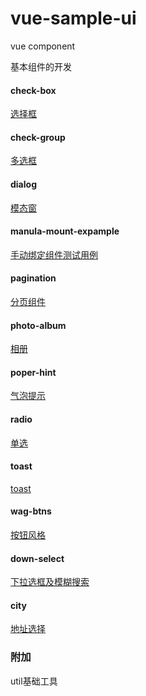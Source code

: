 # vue-sample-ui
vue component

基本组件的开发

#### check-box

[选择框](./components/check-box/help.md)

#### check-group

[多选框](./components/check-group/help.md)

#### dialog

[模态窗](./components/dialog/help.md)

#### manula-mount-expample

[手动绑定组件测试用例](./components/manual-mount-example/help.md)

#### pagination

[分页组件](./components/pagination/help.md)

#### photo-album

[相册](./components/photo-album/help.md)

#### poper-hint

[气泡提示](./components/poper-hint/help.md)

#### radio

[单选](./components/radio/help.md)

#### toast

[toast](./components/toast/help.md)

#### wag-btns

[按钮风格](./components/wag-btns/help.md)

#### down-select 

[下拉选框及模糊搜索](./components/down-select/help.md)

#### city
[地址选择](./components/city/help.md)

### 附加

util基础工具
